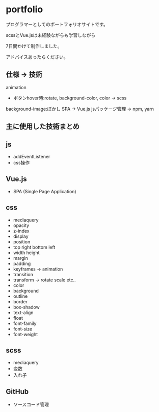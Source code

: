 # portfolio
プログラマーとしてのポートフォリオサイトです。

scssとVue.jsは未経験ながらも学習しながら

7日間かけて制作しました。

アドバイスあったらください。

## 仕様 -> 技術
animation
- ボタンhover時:rotate, background-color, color -> scss

background-image:ぼかし
SPA -> Vue.js
jsパッケージ管理 -> npm, yarn

## 主に使用した技術まとめ

## js
- addEventListener
- css操作

## Vue.js
- SPA (Single Page Application)

## css
- mediaquery
- opacity
- z-index
- display
- position
- top right bottom left
- width height
- margin
- padding
- keyframes -> animation
- transition
- transform -> rotate scale etc..
- color
- background
- outline
- border
- box-shadow
- text-align
- float
- font-family
- font-size
- font-weight

## scss
- mediaquery
- 変数
- 入れ子

## GitHub
- ソースコード管理